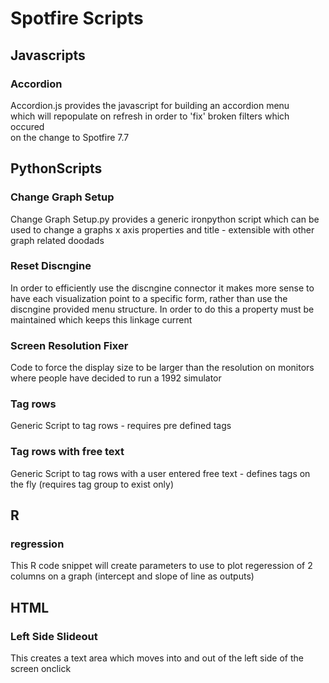 # Spotfire Scripts
## Javascripts
### Accordion
Accordion.js provides the javascript for building an accordion menu <br>
which will repopulate on refresh in order to 'fix' broken filters which occured<br>
on the change to Spotfire 7.7

## PythonScripts
### Change Graph Setup
Change Graph Setup.py provides a generic ironpython script which can be used to
change a graphs x axis properties and title - extensible with other graph related doodads

### Reset Discngine
In order to efficiently use the discngine connector it makes more sense to have each visualization
point to a specific form, rather than use the discngine provided menu structure. In order to do this 
a property must be maintained which keeps this linkage current

### Screen Resolution Fixer
Code to force the display size to be larger than the resolution on monitors where people have decided to run
a 1992 simulator

### Tag rows
Generic Script to tag rows - requires pre defined tags

### Tag rows with free text
Generic Script to tag rows with a user entered free text - defines tags on the fly (requires tag group to exist only)

## R

### regression
This R code snippet will create parameters to use to plot regeression of 2 columns on a graph (intercept and slope of line as outputs)

## HTML
### Left Side Slideout
This creates a text area which moves into and out of the left side of the screen onclick

